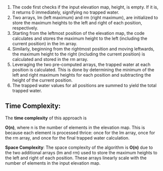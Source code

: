 1. The code first checks if the input elevation map, height, is empty. If it is, it returns 0 immediately, signifying no trapped water.
2. Two arrays, lm (left maximum) and rm (right maximum), are initialized to store the maximum heights to the left and right of each position, respectively.
3. Starting from the leftmost position of the elevation map, the code calculates and stores the maximum height to the left (including the current position) in the lm array.
4. Similarly, beginning from the rightmost position and moving leftwards, the maximum height to the right (including the current position) is calculated and stored in the rm array.
5. Leveraging the two pre-computed arrays, the trapped water at each position is calculated. This is done by determining the minimum of the left and right maximum heights for each position and subtracting the height of the current position.
6. The trapped water values for all positions are summed to yield the total trapped water.
## Time Complexity:
The **time complexity** of this approach is 

**O(n)**, where n is the number of elements in the elevation map. This is because each element is processed thrice: once for the lm array, once for the rm array, and once for the final trapped water calculation.

**Space Complexity**:
The space complexity of the algorithm is **O(n)** due to the two additional arrays (lm and rm) used to store the maximum heights to the left and right of each position. These arrays linearly scale with the number of elements in the input elevation map.